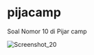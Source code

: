 # pijacamp
Soal Nomor 10 di Pijar camp

![Screenshot_20](https://user-images.githubusercontent.com/51946708/164239096-ee0ab388-7da3-4762-a5e8-46c121e800dd.png)
